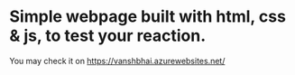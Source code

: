 
# Simple webpage built with html, css & js, to test your reaction.

You may check it on https://vanshbhai.azurewebsites.net/
